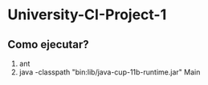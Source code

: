 # University-CI-Project-1

## Como ejecutar?
1. ant
2. java -classpath "bin:lib/java-cup-11b-runtime.jar" Main